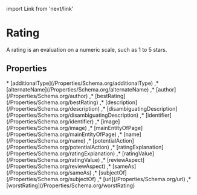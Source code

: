 import Link from 'next/link'

# Rating

A rating is an evaluation on a numeric scale, such as 1 to 5 stars.

## Properties

<Grid>
* [additionalType](/Properties/Schema.org/additionalType)
,* [alternateName](/Properties/Schema.org/alternateName)
,* [author](/Properties/Schema.org/author)
,* [bestRating](/Properties/Schema.org/bestRating)
,* [description](/Properties/Schema.org/description)
,* [disambiguatingDescription](/Properties/Schema.org/disambiguatingDescription)
,* [identifier](/Properties/Schema.org/identifier)
,* [image](/Properties/Schema.org/image)
,* [mainEntityOfPage](/Properties/Schema.org/mainEntityOfPage)
,* [name](/Properties/Schema.org/name)
,* [potentialAction](/Properties/Schema.org/potentialAction)
,* [ratingExplanation](/Properties/Schema.org/ratingExplanation)
,* [ratingValue](/Properties/Schema.org/ratingValue)
,* [reviewAspect](/Properties/Schema.org/reviewAspect)
,* [sameAs](/Properties/Schema.org/sameAs)
,* [subjectOf](/Properties/Schema.org/subjectOf)
,* [url](/Properties/Schema.org/url)
,* [worstRating](/Properties/Schema.org/worstRating)

</Grid>

